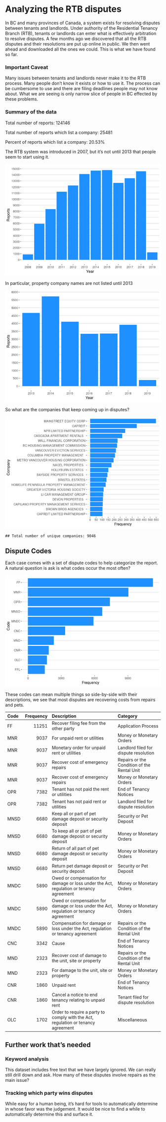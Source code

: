 # Analyzing the RTB disputes

In BC and many provinces of Canada, a system exists for resolving
disputes between tenants and landlords. Under authority of the
Residential Tenancy Branch (RTB), tenants or landlords can enter what is
effectively arbitration to resolve disputes. A few months ago we
discovered that all the RTB disputes and their resolutions are put up
online in public. We then went ahead and downloaded all the ones we
could. This is what we have found so far.

### Important Caveat

Many issues between tenants and landlords never make it to the RTB
process. Many people don’t know it exists or how to use it. The process
can be cumbersome to use and there are filing deadlines people may not
know about. What we are seeing is only narrow slice of people in BC
effected by these problems.

### Summary of the data

Total number of reports: 124146

Total number of reports which list a company: 25481

Percent of reports which list a company: 20.53%

The RTB system was introduced in 2007, but it’s not until 2013 that
people seem to start using it.

![](rtb_note_files/figure-markdown_strict/unnamed-chunk-7-1.png)

In particular, property company names are not listed until 2013

![](rtb_note_files/figure-markdown_strict/unnamed-chunk-8-1.png)

So what are the companies that keep coming up in disputes?

![](rtb_note_files/figure-markdown_strict/unnamed-chunk-10-1.png)

    ## Total number of unique companies: 9046

Dispute Codes
-------------

Each case comes with a set of dispute codes to help categorize the
report. A natural question is ask is what codes occur the most often?

![](rtb_note_files/figure-markdown_strict/unnamed-chunk-13-1.png)

These codes can mean multiple things so side-by-side with their
descriptions, we see that most disputes are recovering costs from
repairs and pets.

<table>
<thead>
<tr class="header">
<th style="text-align: left;">Code</th>
<th style="text-align: right;">Frequency</th>
<th style="text-align: left;">Description</th>
<th style="text-align: left;">Category</th>
</tr>
</thead>
<tbody>
<tr class="odd">
<td style="text-align: left;">FF</td>
<td style="text-align: right;">11251</td>
<td style="text-align: left;">Recover filing fee from the other party</td>
<td style="text-align: left;">Application Process</td>
</tr>
<tr class="even">
<td style="text-align: left;">MNR</td>
<td style="text-align: right;">9037</td>
<td style="text-align: left;">For unpaid rent or utilities</td>
<td style="text-align: left;">Money or Monetary Orders</td>
</tr>
<tr class="odd">
<td style="text-align: left;">MNR</td>
<td style="text-align: right;">9037</td>
<td style="text-align: left;">Monetary order for unpaid rent or utilities</td>
<td style="text-align: left;">Landlord filed for dispute resolution</td>
</tr>
<tr class="even">
<td style="text-align: left;">MNR</td>
<td style="text-align: right;">9037</td>
<td style="text-align: left;">Recover cost of emergency repairs</td>
<td style="text-align: left;">Repairs or the Condition of the Rental Unit</td>
</tr>
<tr class="odd">
<td style="text-align: left;">MNR</td>
<td style="text-align: right;">9037</td>
<td style="text-align: left;">Recover cost of emergency repairs</td>
<td style="text-align: left;">Money or Monetary Orders</td>
</tr>
<tr class="even">
<td style="text-align: left;">OPR</td>
<td style="text-align: right;">7382</td>
<td style="text-align: left;">Tenant has not paid the rent or utilities</td>
<td style="text-align: left;">End of Tenancy Notices</td>
</tr>
<tr class="odd">
<td style="text-align: left;">OPR</td>
<td style="text-align: right;">7382</td>
<td style="text-align: left;">Tenant has not paid rent or utilities</td>
<td style="text-align: left;">Landlord filed for dispute resolution</td>
</tr>
<tr class="even">
<td style="text-align: left;">MNSD</td>
<td style="text-align: right;">6680</td>
<td style="text-align: left;">Keep all or part of pet damage deposit or security deposit</td>
<td style="text-align: left;">Security or Pet Deposit</td>
</tr>
<tr class="odd">
<td style="text-align: left;">MNSD</td>
<td style="text-align: right;">6680</td>
<td style="text-align: left;">To keep all or part of pet damage deposit or security deposit</td>
<td style="text-align: left;">Money or Monetary Orders</td>
</tr>
<tr class="even">
<td style="text-align: left;">MNSD</td>
<td style="text-align: right;">6680</td>
<td style="text-align: left;">Return of all part of pet damage deposit or security deposit</td>
<td style="text-align: left;">Money or Monetary Orders</td>
</tr>
<tr class="odd">
<td style="text-align: left;">MNSD</td>
<td style="text-align: right;">6680</td>
<td style="text-align: left;">Return pet damage deposit or security deposit</td>
<td style="text-align: left;">Security or Pet Deposit</td>
</tr>
<tr class="even">
<td style="text-align: left;">MNDC</td>
<td style="text-align: right;">5890</td>
<td style="text-align: left;">Owed or compensation for damage or loss under the Act, regulation or tenancy agreement</td>
<td style="text-align: left;">Money or Monetary Orders</td>
</tr>
<tr class="odd">
<td style="text-align: left;">MNDC</td>
<td style="text-align: right;">5890</td>
<td style="text-align: left;">Owed or compensation for damage or loss under the Act, regulation or tenancy agreement</td>
<td style="text-align: left;">Money or Monetary Orders</td>
</tr>
<tr class="even">
<td style="text-align: left;">MNDC</td>
<td style="text-align: right;">5890</td>
<td style="text-align: left;">Compensation for damage or loss under the Act, regulation or tenancy agreement</td>
<td style="text-align: left;">Repairs or the Condition of the Rental Unit</td>
</tr>
<tr class="odd">
<td style="text-align: left;">CNC</td>
<td style="text-align: right;">3342</td>
<td style="text-align: left;">Cause</td>
<td style="text-align: left;">End of Tenancy Notices</td>
</tr>
<tr class="even">
<td style="text-align: left;">MND</td>
<td style="text-align: right;">2323</td>
<td style="text-align: left;">Recover cost of damage to the unit, site or property</td>
<td style="text-align: left;">Repairs or the Condition of the Rental Unit</td>
</tr>
<tr class="odd">
<td style="text-align: left;">MND</td>
<td style="text-align: right;">2323</td>
<td style="text-align: left;">For damage to the unit, site or property</td>
<td style="text-align: left;">Money or Monetary Orders</td>
</tr>
<tr class="even">
<td style="text-align: left;">CNR</td>
<td style="text-align: right;">1860</td>
<td style="text-align: left;">Unpaid rent</td>
<td style="text-align: left;">End of Tenancy Notices</td>
</tr>
<tr class="odd">
<td style="text-align: left;">CNR</td>
<td style="text-align: right;">1860</td>
<td style="text-align: left;">Cancel a notice to end tenancy relating to unpaid rent</td>
<td style="text-align: left;">Tenant filed for dispute resolution</td>
</tr>
<tr class="even">
<td style="text-align: left;">OLC</td>
<td style="text-align: right;">1702</td>
<td style="text-align: left;">Order to require a party to comply with the Act, regulation or tenancy agreement</td>
<td style="text-align: left;">Miscellaneous</td>
</tr>
</tbody>
</table>

Further work that’s needed
--------------------------

### Keyword analysis

This dataset includes free text that we have largely ignored. We can
really still drill down and ask. How many of these disputes involve
repairs as the main issue?

### Tracking which party wins disputes

While easy for a human being, it’s hard for tools to automatically
determine in whose favor was the judgement. It would be nice to find a
while to automatically determine this and surface it.
